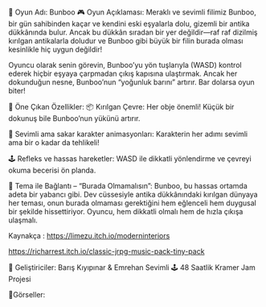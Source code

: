 🐘 Oyun Adı: Bunboo
🎮 Oyun Açıklaması:
Meraklı ve sevimli filimiz Bunboo, bir gün sahibinden kaçar ve kendini eski eşyalarla dolu, gizemli bir antika dükkânında bulur. Ancak bu dükkân sıradan bir yer değildir—raf raf dizilmiş kırılgan antikalarla doludur ve Bunboo gibi büyük bir filin burada olması kesinlikle hiç uygun değildir!

Oyuncu olarak senin görevin, Bunboo’yu yön tuşlarıyla (WASD) kontrol ederek hiçbir eşyaya çarpmadan çıkış kapısına ulaştırmak. Ancak her dokunduğun nesne, Bunboo’nun “yoğunluk barını” artırır. Bar dolarsa oyun biter!

🧩 Öne Çıkan Özellikler:
📦 Kırılgan Çevre: Her obje önemli! Küçük bir dokunuş bile Bunboo’nun yükünü artırır.

🐘 Sevimli ama sakar karakter animasyonları: Karakterin her adımı sevimli ama bir o kadar da tehlikeli!

🕹 Refleks ve hassas hareketler: WASD ile dikkatli yönlendirme ve çevreyi okuma becerisi ön planda.

🎯 Tema ile Bağlantı – “Burada Olmamalısın”:
Bunboo, bu hassas ortamda adeta bir yabancı gibi. Dev cüssesiyle antika dükkânındaki kırılgan dünyaya her teması, onun burada olmaması gerektiğini hem eğlenceli hem duygusal bir şekilde hissettiriyor. Oyuncu, hem dikkatli olmalı hem de hızla çıkışa ulaşmalı.

 Kaynakça :
https://limezu.itch.io/moderninteriors

https://richarrest.itch.io/classic-jrpg-music-pack-tiny-pack



👥 Geliştiriciler:
Barış Kıyıpınar & Emrehan Sevimli
🕹 48 Saatlik Kramer Jam Projesi

🎨Görseller:



